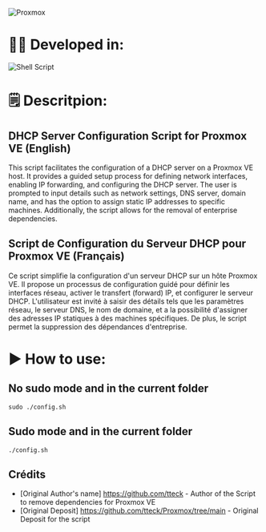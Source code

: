 ![Proxmox](https://logovectorseek.com/wp-content/uploads/2021/10/proxmox-server-solutions-gmbh-logo-vector.png)

# 👨‍💻 Developed in:
![Shell Script](https://img.shields.io/badge/shell_script-%23121011.svg?style=for-the-badge&logo=gnu-bash&logoColor=white)

# 🗒️ Descritpion:

## DHCP Server Configuration Script for Proxmox VE (English)

This script facilitates the configuration of a DHCP server on a Proxmox VE host. It provides a guided setup process for defining network interfaces, enabling IP forwarding, and configuring the DHCP server. The user is prompted to input details such as network settings, DNS server, domain name, and has the option to assign static IP addresses to specific machines. Additionally, the script allows for the removal of enterprise dependencies.

## Script de Configuration du Serveur DHCP pour Proxmox VE (Français)

Ce script simplifie la configuration d'un serveur DHCP sur un hôte Proxmox VE. Il propose un processus de configuration guidé pour définir les interfaces réseau, activer le transfert (forward) IP, et configurer le serveur DHCP. L'utilisateur est invité à saisir des détails tels que les paramètres réseau, le serveur DNS, le nom de domaine, et a la possibilité d'assigner des adresses IP statiques à des machines spécifiques. De plus, le script permet la suppression des dépendances d'entreprise.

# ▶ How to use:
## No sudo mode and in the current folder

    sudo ./config.sh
## Sudo mode and in the current folder

    ./config.sh
    
## Crédits

- [Original Author's name] https://github.com/tteck - Author of the Script to remove dependencies for Proxmox VE
- [Original Deposit] https://github.com/tteck/Proxmox/tree/main - Original Deposit for the script
